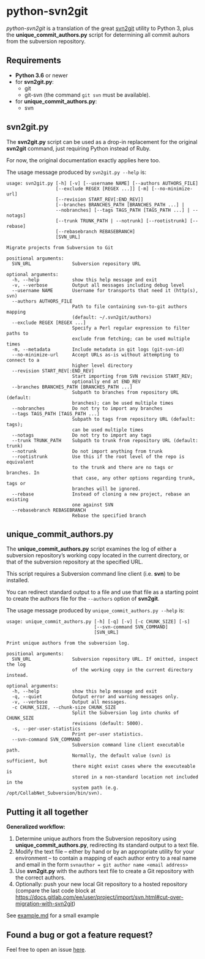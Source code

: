 # python-svn2git

_python-svn2git_ is a translation of the great
[svn2git](https://github.com/nirvdrum/svn2git) utility to Python 3,
plus the **unique_commit_authors.py** script for determining all
commit auhors from the subversion repository.

## Requirements

* **Python 3.6** or newer
* for **svn2git.py**:
  * git
  * git-svn (the command `git svn` must be available).
* for **unique_commit_authors.py**:
  * svn

## svn2git.py

The **svn2git.py** script can be used as a drop-in replacement
for the original **svn2git** command, just requiring Python instead of Ruby.

For now, the original documentation exactly applies here too.

The usage message produced by `svn2git.py --help` is:

```
usage: svn2git.py [-h] [-v] [--username NAME] [--authors AUTHORS_FILE]
                  [--exclude REGEX [REGEX ...]] [-m] [--no-minimize-url]
                  [--revision START_REV[:END_REV]]
                  [--branches BRANCHES_PATH [BRANCHES_PATH ...] |
                  --nobranches] [--tags TAGS_PATH [TAGS_PATH ...] | --notags]
                  [--trunk TRUNK_PATH | --notrunk] [--rootistrunk] [--rebase]
                  [--rebasebranch REBASEBRANCH]
                  [SVN_URL]

Migrate projects from Subversion to Git

positional arguments:
  SVN_URL               Subversion repository URL

optional arguments:
  -h, --help            show this help message and exit
  -v, --verbose         Output all messages including debug level
  --username NAME       Username for transports that need it (http(s), svn)
  --authors AUTHORS_FILE
                        Path to file containing svn-to-git authors mapping
                        (default: ~/.svn2git/authors)
  --exclude REGEX [REGEX ...]
                        Specify a Perl regular expression to filter paths to
                        exclude from fetching; can be used multiple times
  -m, --metadata        Include metadata in git logs (git-svn-id)
  --no-minimize-url     Accept URLs as-is without attempting to connect to a
                        higher level directory
  --revision START_REV[:END_REV]
                        Start importing from SVN revision START_REV;
                        optionally end at END_REV
  --branches BRANCHES_PATH [BRANCHES_PATH ...]
                        Subpath to branches from repository URL (default:
                        branches); can be used multiple times
  --nobranches          Do not try to import any branches
  --tags TAGS_PATH [TAGS_PATH ...]
                        Subpath to tags from repository URL (default: tags);
                        can be used multiple times
  --notags              Do not try to import any tags
  --trunk TRUNK_PATH    Subpath to trunk from repository URL (default: trunk)
  --notrunk             Do not import anything from trunk
  --rootistrunk         Use this if the root level of the repo is equivalent
                        to the trunk and there are no tags or branches. In
                        that case, any other options regarding trunk, tags or
                        branches will be ignored.
  --rebase              Instead of cloning a new project, rebase an existing
                        one against SVN
  --rebasebranch REBASEBRANCH
                        Rebase the specified branch
```

## unique_commit_authors.py

The **unique_commit_authors.py** script examines the log of either
a subversion repository’s working copy located in the current directory,
or that of the subversion repository at the specified URL.

This script requires a Subversion command line client (i.e. **svn**)
to be installed.

You can redirect standard output to a file
and use that file as a starting point to create the authors file for the
`--authors` option of **svn2git**.


The usage message produced by `unique_commit_authors.py --help` is:

```
usage: unique_commit_authors.py [-h] [-q] [-v] [-c CHUNK_SIZE] [-s]
                                [--svn-command SVN_COMMAND]
                                [SVN_URL]

Print unique authors from the subversion log.

positional arguments:
  SVN_URL               Subversion repository URL. If omitted, inspect the log
                        of the working copy in the current directory instead.

optional arguments:
  -h, --help            show this help message and exit
  -q, --quiet           Output error and warning messages only.
  -v, --verbose         Output all messages.
  -c CHUNK_SIZE, --chunk-size CHUNK_SIZE
                        Split the Subversion log into chunks of CHUNK_SIZE
                        revisions (default: 5000).
  -s, --per-user-statistics
                        Print per-user statistics.
  --svn-command SVN_COMMAND
                        Subversion command line client executable path.
                        Normally, the default value (svn) is sufficient, but
                        there might exist cases where the executeable is
                        stored in a non-standard location not included in the
                        system path (e.g. /opt/CollabNet_Subversion/bin/svn).

```

## Putting it all together

**Generalized workflow:**
1. Determine unique authors from the Subversion repository
   using **unique_commit_authors.py**, redirecting its standard output
   to a text file.
2. Modify the text file – either by hand or by an appropriate utility
   for your environment – to contain a mapping of each author entry to a
   real name and email in the form
   ```svnauthor = git author name <email address>```
3. Use **svn2git.py** with the authors text file to create a Git repository
   with the correct authors.
4. Optionally: push your new local Git repository to a hosted repository
   (compare the last code block at
    <https://docs.gitlab.com/ee/user/project/import/svn.html#cut-over-migration-with-svn2git>)

See [example.md](./example.md) for a small example

## Found a bug or got a feature request?

Feel free to open an issue [here](https://github.com/blackstream-x/python-svn2git/issues).

